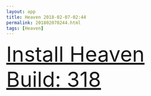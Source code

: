 ```yaml
---
layout: app
title: Heaven 2018-02-07-02:44
permalink: 201802070244.html
tags: [Heaven]
---
```

<div class="pure-g">
    <div class="pure-u-1-1" style="font-size: 4em">
        <a class="pure-button-primary" href="itms-services://?action=download-manifest&url=https%3A%2F%2Flitsungyisigono.github.io%2FTestScript%2Fmanifests%2F201802070244.plist"><i class="fa fa-download" aria-hidden="true"></i>Install Heaven Build: 318</a>
    </div>
</div>